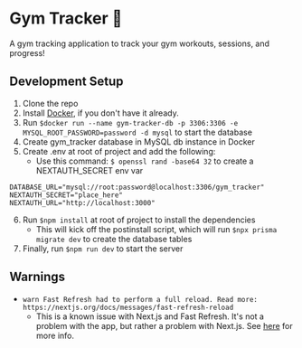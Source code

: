 # Gym Tracker 💪

A gym tracking application to track your gym workouts, sessions, and progress!

## Development Setup

1. Clone the repo
2. Install [Docker](https://docker.com), if you don't have it already.
4. Run `$docker run --name gym-tracker-db -p 3306:3306 -e MYSQL_ROOT_PASSWORD=password -d mysql` to start the database
5. Create gym_tracker database in MySQL db instance in Docker
6. Create .env at root of project and add the following:
   - Use this command: ```$ openssl rand -base64 32``` to create a NEXTAUTH_SECRET env var
```
DATABASE_URL="mysql://root:password@localhost:3306/gym_tracker"
NEXTAUTH_SECRET="place_here"
NEXTAUTH_URL="http://localhost:3000"
```

6. Run `$npm install` at root of project to install the dependencies
    - This will kick off the postinstall script, which will run `$npx prisma migrate dev` to create the database tables
7. Finally, run `$npm run dev` to start the server

## Warnings

- ```warn Fast Refresh had to perform a full reload. Read more: https://nextjs.org/docs/messages/fast-refresh-reload```
    - This is a known issue with Next.js and Fast Refresh. It's not a problem with the app, but rather a problem with Next.js. See [here](
        https://github.com/vercel/next.js/issues/40184#issuecomment-1328881068) for more info.
